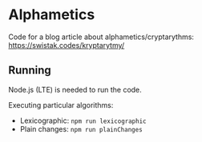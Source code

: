 # Alphametics

Code for a blog article about alphametics/cryptarythms: <https://swistak.codes/kryptarytmy/>

## Running

Node.js (LTE) is needed to run the code.

Executing particular algorithms:

- Lexicographic: `npm run lexicographic`
- Plain changes: `npm run plainChanges`
